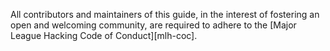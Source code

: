 All contributors and maintainers of this guide, in the interest of fostering an open and welcoming community, are required to adhere to the [Major League Hacking Code of Conduct][mlh-coc].
